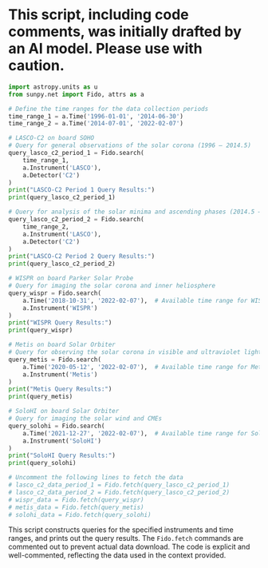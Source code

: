 # This script, including code comments, was initially drafted by an AI model. Please use with caution.

```python
import astropy.units as u
from sunpy.net import Fido, attrs as a

# Define the time ranges for the data collection periods
time_range_1 = a.Time('1996-01-01', '2014-06-30')
time_range_2 = a.Time('2014-07-01', '2022-02-07')

# LASCO-C2 on board SOHO
# Query for general observations of the solar corona (1996 – 2014.5)
query_lasco_c2_period_1 = Fido.search(
    time_range_1,
    a.Instrument('LASCO'),
    a.Detector('C2')
)
print("LASCO-C2 Period 1 Query Results:")
print(query_lasco_c2_period_1)

# Query for analysis of the solar minima and ascending phases (2014.5 – 2022.2)
query_lasco_c2_period_2 = Fido.search(
    time_range_2,
    a.Instrument('LASCO'),
    a.Detector('C2')
)
print("LASCO-C2 Period 2 Query Results:")
print(query_lasco_c2_period_2)

# WISPR on board Parker Solar Probe
# Query for imaging the solar corona and inner heliosphere
query_wispr = Fido.search(
    a.Time('2018-10-31', '2022-02-07'),  # Available time range for WISPR
    a.Instrument('WISPR')
)
print("WISPR Query Results:")
print(query_wispr)

# Metis on board Solar Orbiter
# Query for observing the solar corona in visible and ultraviolet light
query_metis = Fido.search(
    a.Time('2020-05-12', '2022-02-07'),  # Available time range for Metis
    a.Instrument('Metis')
)
print("Metis Query Results:")
print(query_metis)

# SoloHI on board Solar Orbiter
# Query for imaging the solar wind and CMEs
query_solohi = Fido.search(
    a.Time('2021-12-27', '2022-02-07'),  # Available time range for SoloHI
    a.Instrument('SoloHI')
)
print("SoloHI Query Results:")
print(query_solohi)

# Uncomment the following lines to fetch the data
# lasco_c2_data_period_1 = Fido.fetch(query_lasco_c2_period_1)
# lasco_c2_data_period_2 = Fido.fetch(query_lasco_c2_period_2)
# wispr_data = Fido.fetch(query_wispr)
# metis_data = Fido.fetch(query_metis)
# solohi_data = Fido.fetch(query_solohi)
```

This script constructs queries for the specified instruments and time ranges, and prints out the query results. The `Fido.fetch` commands are commented out to prevent actual data download. The code is explicit and well-commented, reflecting the data used in the context provided.
